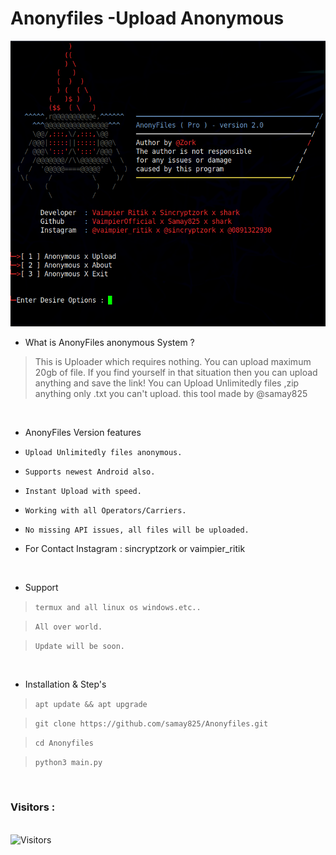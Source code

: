 # Anonyfiles -Upload Anonymous
<img src="Zork.png"><br>




- What is AnonyFiles anonymous System  ?
> This is Uploader which requires nothing.
> You can upload maximum 20gb of file.
> If you find yourself in that situation then you can upload anything and save the link!
> You can Upload Unlimitedly files ,zip anything only .txt you can't upload.
> this tool made by @samay825 

<br>


- AnonyFiles Version features 

* `Upload Unlimitedly files anonymous.`

* `Supports newest Android also.`

* `Instant Upload with speed.`

* `Working with all Operators/Carriers.`

* `No missing API issues, all files will be uploaded.`

*  For Contact Instagram : sincryptzork or vaimpier_ritik 

<br>

- Support

> `termux and all linux os windows.etc..`

> `All over world.`

> `Update will be soon.`
 
 <br>

- Installation & Step's
 
> `apt update && apt upgrade`
 
> `git clone https://github.com/samay825/Anonyfiles.git`
 
> `cd Anonyfiles`  
 
> `python3 main.py`



<br>

<h3>Visitors :</h3>
<br>
<img src="https://profile-counter.glitch.me/samay825/count.svg" alt="Visitors">


